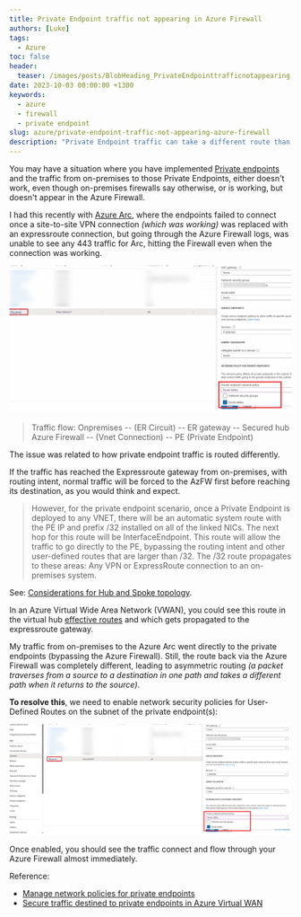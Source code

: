 ```yaml
---
title: Private Endpoint traffic not appearing in Azure Firewall
authors: [Luke]
tags:
  - Azure
toc: false
header:
  teaser: /images/posts/BlobHeading_PrivateEndpointtrafficnotappearing.gif
date: 2023-10-03 00:00:00 +1300
keywords:
  - azure
  - firewall
  - private endpoint
slug: azure/private-endpoint-traffic-not-appearing-azure-firewall
description: "Private Endpoint traffic can take a different route than your standard traffic and cause some confusion and dropped packets."
---
```


You may have a situation where you have implemented [Private endpoints](https://learn.microsoft.com/azure/private-link/private-endpoint-overview?WT.mc_id=AZ-MVP-5004796) and the traffic from on-premises to those Private Endpoints, either doesn't work, even though on-premises firewalls say otherwise, or is working, but doesn't appear in the Azure Firewall.

I had this recently with [Azure Arc](https://learn.microsoft.com/azure/azure-arc/overview?WT.mc_id=AZ-MVP-5004796), where the endpoints failed to connect once a site-to-site VPN connection _(which was working)_ was replaced with an expressroute connection, but going through the Azure Firewall logs, was unable to see any 443 traffic for Arc, hitting the Firewall even when the connection was working.

![Private Endpoint traffic not appearing in Azure Firewall](/images/posts/BlobHeading_PrivateEndpointtrafficnotappearing.gif)

> Traffic flow: Onpremises -- (ER Circuit) -- ER gateway -- Secured hub Azure Firewall -- (Vnet Connection) -- PE (Private Endpoint)

The issue was related to how private endpoint traffic is routed differently.

If the traffic has reached the Expressroute gateway from on-premises, with routing intent, normal traffic will be forced to the AzFW first before reaching its destination, as you would think and expect.

> However, for the private endpoint scenario, once a Private Endpoint is deployed to any VNET, there will be an automatic system route with the PE IP and prefix /32 installed on all of the linked NICs.
> The next hop for this route will be InterfaceEndpoint.
> This route will allow the traffic to go directly to the PE, bypassing the routing intent and other user-defined routes that are larger than /32. The /32 route propagates to these areas: Any VPN or ExpressRoute connection to an on-premises system.

See: [Considerations for Hub and Spoke topology](https://learn.microsoft.com/en-us/azure/architecture/guide/networking/private-link-hub-spoke-network?WT.mc_id=AZ-MVP-5004796#considerations).

In an Azure Virtual Wide Area Network (VWAN), you could see this route in the virtual hub [effective routes](https://learn.microsoft.com/azure/virtual-wan/effective-routes-virtual-hub?WT.mc_id=AZ-MVP-5004796) and which gets propagated to the expressroute gateway.

My traffic from on-premises to the Azure Arc went directly to the private endpoints (bypassing the Azure Firewall). Still, the route back via the Azure Firewall was completely different, leading to asymmetric routing _(a packet traverses from a source to a destination in one path and takes a different path when it returns to the source)_.

**To resolve this**, we need to enable network security policies for User-Defined Routes on the subnet of the private endpoint(s):

![Azure Portal - Private Endpoint - Routes](/images/posts/AzurePortal_RouteTables_PrivateEndpoint.png)

Once enabled, you should see the traffic connect and flow through your Azure Firewall almost immediately.

Reference:

* [Manage network policies for private endpoints](https://learn.microsoft.com/azure/private-link/disable-private-endpoint-network-policy?tabs=network-policy-portal&WT.mc_id=AZ-MVP-5004796)
* [Secure traffic destined to private endpoints in Azure Virtual WAN](https://learn.microsoft.com/azure/firewall-manager/private-link-inspection-secure-virtual-hub?WT.mc_id=AZ-MVP-5004796)
